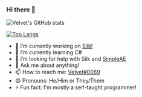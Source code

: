 ### Hi there 👋

![Velvet's GitHub stats](https://github-readme-stats.vercel.app/api?username=VelvetThePanda&show_icons=true&theme=tokyonight)

[![Top Langs](https://github-readme-stats.vercel.app/api/top-langs/?username=anuraghazra&layout=compact&theme=tokyonight)](https://github.com/anuraghazra/github-readme-stats)
- 🔭 I’m currently working on [Silk!](https://github.com/VelvetThePanda/SilkBot)
- 🌱 I’m currently learning C#
- 🤔 I’m looking for help with Silk and [SimpleAE](https://github.com/VelvetThePanda/SimpleAE)
- 💬 Ask me about anything!
- 📫 How to reach me: [Velvet#0069](https://discord.com/users/209279906280898562)
- 😄 Pronouns: He/Him or They/Them
- ⚡ Fun fact: I'm mostly a self-taught programmer!
